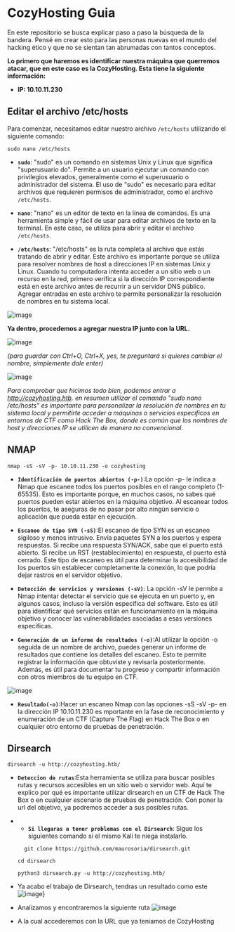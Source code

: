 # CozyHosting Guia

En este repositorio se busca explicar paso a paso la búsqueda de la bandera. Pensé en crear esto para las personas nuevas en el mundo del hacking ético y que no se sientan tan abrumadas con tantos conceptos.

**Lo primero que haremos es identificar nuestra máquina que querremos atacar, que en este caso es la CozyHosting. Esta tiene la siguiente información:**

- **IP: 10.10.11.230**

## Editar el archivo /etc/hosts

Para comenzar, necesitamos editar nuestro archivo `/etc/hosts` utilizando el siguiente comando:

```
sudo nano /etc/hosts
```

- **`sudo`**: "sudo" es un comando en sistemas Unix y Linux que significa "superusuario do". Permite a un usuario ejecutar un comando con privilegios elevados, generalmente como el superusuario o administrador del sistema. El uso de "sudo" es necesario para editar archivos que requieren permisos de administrador, como el archivo `/etc/hosts`.

- **`nano`**: "nano" es un editor de texto en la línea de comandos. Es una herramienta simple y fácil de usar para editar archivos de texto en la terminal. En este caso, se utiliza para abrir y editar el archivo `/etc/hosts`.

- **`/etc/hosts`**: "/etc/hosts" es la ruta completa al archivo que estás tratando de abrir y editar. Este archivo es importante porque se utiliza para resolver nombres de host a direcciones IP en sistemas Unix y Linux. Cuando tu computadora intenta acceder a un sitio web o un recurso en la red, primero verifica si la dirección IP correspondiente está en este archivo antes de recurrir a un servidor DNS público. Agregar entradas en este archivo te permite personalizar la resolución de nombres en tu sistema local.

![image](https://github.com/JESUSLUG/CozyHosting-Guia-CTF-HACK-THE-BOX-/assets/116361712/856ef6b8-7ca9-41b1-85d2-c73c7b9f8cdd)

**Ya dentro, procedemos a agregar nuestra IP junto con la URL.**

![image](https://github.com/JESUSLUG/CozyHosting-Guia-CTF-HACK-THE-BOX-/assets/116361712/e9507dcf-d020-4aad-95be-1508f01a9262)

*(para guardar con Ctrl+O, Ctrl+X, yes, te preguntará si quieres cambiar el nombre, simplemente dale enter)*


![image](https://github.com/JESUSLUG/CozyHosting-Guia-CTF-HACK-THE-BOX-/assets/116361712/59792084-eb50-4ae9-939a-b4095ad38a13)

*Para comprobar que hicimos todo bien, podemos entrar a http://cozyhosting.htb. en resumen utilizar el comando "sudo nano /etc/hosts" es importante para personalizar la resolución de nombres en tu sistema local y permitirte acceder a máquinas o servicios específicos en entornos de CTF como Hack The Box, donde es común que los nombres de host y direcciones IP se utilicen de manera no convencional.*



## NMAP 

```
nmap -sS -sV -p- 10.10.11.230 -o cozyhosting
```
- **`Identificación de puertos abiertos (-p-)`**:La opción -p- le indica a Nmap que escanee todos los puertos posibles en el rango completo (1-65535). Esto es importante porque, en muchos casos, no sabes qué puertos pueden estar abiertos en la máquina objetivo. Al escanear todos los puertos, te aseguras de no pasar por alto ningún servicio o aplicación que pueda estar en ejecución.

- **`Escaneo de tipo SYN (-sS)`**:El escaneo de tipo SYN es un escaneo sigiloso y menos intrusivo. Envía paquetes SYN a los puertos y espera respuestas. Si recibe una respuesta SYN/ACK, sabe que el puerto está abierto. Si recibe un RST (restablecimiento) en respuesta, el puerto está cerrado. Este tipo de escaneo es útil para determinar la accesibilidad de los puertos sin establecer completamente la conexión, lo que podría dejar rastros en el servidor objetivo.

- **`Detección de servicios y versiones (-sV)`**: La opción -sV le permite a Nmap intentar detectar el servicio que se ejecuta en un puerto y, en algunos casos, incluso la versión específica del software. Esto es útil para identificar qué servicios están en funcionamiento en la máquina objetivo y conocer las vulnerabilidades asociadas a esas versiones específicas.

- **`Generación de un informe de resultados (-o)`**:Al utilizar la opción -o seguida de un nombre de archivo, puedes generar un informe de resultados que contiene los detalles del escaneo. Esto te permite registrar la información que obtuviste y revisarla posteriormente. Además, es útil para documentar tu progreso y compartir información con otros miembros de tu equipo en CTF.

![image](https://github.com/JESUSLUG/CozyHosting-Guia-CTF-HACK-THE-BOX-/assets/116361712/b43b57da-65ea-4b44-8ae8-1c43d3c69ccd)
- **`Resultado(-o)`**:Hacer un escaneo Nmap con las opciones -sS -sV -p- en la dirección IP 10.10.11.230  es mportante en la fase de reconocimiento y enumeración de un CTF (Capture The Flag) en Hack The Box o en cualquier otro entorno de pruebas de penetración.


## Dirsearch 
```
dirsearch -u http://cozyhosting.htb/
```

- **`Deteccion de rutas`**:Esta herramienta se utiliza para buscar posibles rutas y recursos accesibles en un sitio web o servidor web. Aquí te explico por qué es importante utilizar dirsearch en un CTF de Hack The Box o en cualquier escenario de pruebas de penetración. Con poner la url del objetivo, ya podremos acceder a sus posibles rutas.

- - **`Si llegaras a tener problemas con el Dirsearch`**: Sigue los siguientes comando si el mismo Kali te niega instalarlo. 
  ```
    git clone https://github.com/maurosoria/dirsearch.git
  ```
  ```
  cd dirsearch
  ```
  ```
  python3 dirsearch.py -u http://cozyhosting.htb/
   ```
- Ya acabo el trabajo de Dirsearch, tendras un resultado como este
![image](https://github.com/JESUSLUG/CozyHosting-Guia-CTF-HACK-THE-BOX-/assets/116361712/4869a22d-4963-4b92-85ed-0fa89b44fc11)}
- Analizamos y encontraremos la siguiente ruta
![image](https://github.com/JESUSLUG/CozyHosting-Guia-CTF-HACK-THE-BOX-/assets/116361712/c3df4a7e-dfb8-4fff-9b24-f90132d437d8)
- A la cual accederemos con la URL que ya teniamos de CozyHosting





